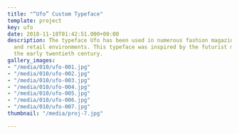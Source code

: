 ```yaml
---
title: "“Ufo” Custom Typeface"
template: project
key: ufo
date: 2018-11-18T01:42:51.000+00:00
description: The typeface Ufo has been used in numerous fashion magazines, posters
  and retail environments. This typeface was inspired by the futurist movement of
  the early twentieth century.
gallery_images:
- "/media/010/ufo-001.jpg"
- "/media/010/ufo-002.jpg"
- "/media/010/ufo-003.jpg"
- "/media/010/ufo-004.jpg"
- "/media/010/ufo-005.jpg"
- "/media/010/ufo-006.jpg"
- "/media/010/ufo-007.jpg"
thumbnail: "/media/proj-7.jpg"

---
```

